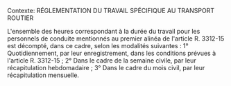 Contexte: RÉGLEMENTATION DU TRAVAIL SPÉCIFIQUE AU TRANSPORT ROUTIER

L'ensemble des heures correspondant à la durée du travail pour les personnels de conduite mentionnés au premier alinéa de l'article R. 3312-15 est décompté, dans ce cadre, selon les modalités suivantes : 1° Quotidiennement, par leur enregistrement, dans les conditions prévues à l'article R. 3312-15 ; 2° Dans le cadre de la semaine civile, par leur récapitulation hebdomadaire ; 3° Dans le cadre du mois civil, par leur récapitulation mensuelle.